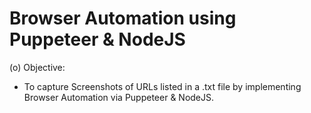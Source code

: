 # Browser Automation using Puppeteer & NodeJS

(o) Objective:
- To capture Screenshots of URLs listed in a .txt file by implementing Browser Automation via Puppeteer & NodeJS.
